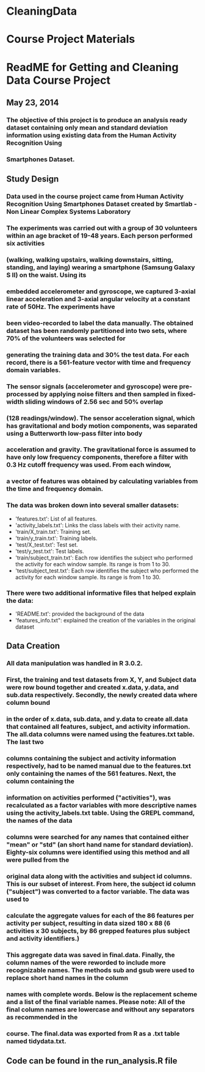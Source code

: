CleaningData
============

Course Project Materials
============================

# ReadME for Getting and Cleaning Data Course Project
## May 23, 2014

### The objective of this project is to produce an analysis ready dataset containing only mean and standard deviation information using existing data from the Human Activity Recognition Using 
### Smartphones Dataset. 

## Study Design

### Data used in the course project came from Human Activity Recognition Using Smartphones Dataset created by Smartlab - Non Linear Complex Systems Laboratory
### The experiments was carried out with a group of 30 volunteers within an age bracket of 19-48 years. Each person performed six activities 
### (walking, walking upstairs, walking downstairs, sitting, standing, and laying) wearing a smartphone (Samsung Galaxy S II) on the waist. Using its 
### embedded accelerometer and gyroscope, we captured 3-axial linear acceleration and 3-axial angular velocity at a constant rate of 50Hz. The experiments have 
### been video-recorded to label the data manually. The obtained dataset has been randomly partitioned into two sets, where 70% of the volunteers was selected for 
### generating the training data and 30% the test data. For each record, there is a 561-feature vector with time and frequency domain variables. 

### The sensor signals (accelerometer and gyroscope) were pre-processed by applying noise filters and then sampled in fixed-width sliding windows of 2.56 sec and 50% overlap 
### (128 readings/window). The sensor acceleration signal, which has gravitational and body motion components, was separated using a Butterworth low-pass filter into body 
### acceleration and gravity. The gravitational force is assumed to have only low frequency components, therefore a filter with 0.3 Hz cutoff frequency was used. From each window, 
### a vector of features was obtained by calculating variables from the time and frequency domain.  

### The data was broken down into several smaller datasets:

* 'features.txt': List of all features.
* 'activity_labels.txt': Links the class labels with their activity name.
* 'train/X_train.txt': Training set.
* 'train/y_train.txt': Training labels.
* 'test/X_test.txt': Test set.
* 'test/y_test.txt': Test labels.
* 'train/subject_train.txt': Each row identifies the subject who performed the activity for each window sample. Its range is from 1 to 30. 
* 'test/subject_test.txt': Each row identifies the subject who performed the activity for each window sample. Its range is from 1 to 30. 

### There were two additional informative files that helped explain the data:

* 'README.txt': provided the background of the data
* 'features_info.txt": explained the creation of the variables in the original dataset

## Data Creation

### All data manipulation was handled in R 3.0.2. 

### First, the training and test datasets from X, Y, and Subject data were row bound together and created x.data, y.data, and sub.data respectively. Secondly, the newly created data where column bound
### in the order of x.data, sub.data, and y.data to create all.data that contained all features, subject, and activity information. The all.data columns were named using the features.txt table. The last two
### columns containing the subject and activity information respectively, had to be named manual due to the features.txt only containing the names of the 561 features. Next, the column containing the 
### information on activities performed ("activities"), was recalculated as a factor variables with more descriptive names using the activity_labels.txt table. Using the GREPL command, the names of the data
### columns were searched for any names that contained either "mean" or "std" (an short hand name for standard deviation). Eighty-six columns were identified using this method and all were pulled from the 
### original data along with the activities and subject id columns. This is our subset of interest. From here, the subject id column ("subject") was converted to a factor variable. The data was used to 
### calculate the aggregate values for each of the 86 features per activity per subject, resulting in data sized 180 x 88 (6 activities x 30 subjects, by 86 grepped features plus subject and activity identifiers.)
### This aggregate data was saved in final.data. Finally, the column names of the were reworded to include more recognizable names. The methods sub and gsub were used to replace short hand names in the column
### names with complete words. Below is the replacement scheme and a list of the final variable names. Please note: All of the final column names are lowercase and without any separators as recommended in the
### course. The final.data was exported from R as a .txt table named tidydata.txt.

## Code can be found in the run_analysis.R file

